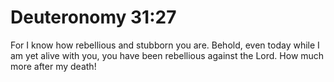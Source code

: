 # Deuteronomy 31:27

For I know how rebellious and stubborn you are. Behold, even today while I am yet alive with you, you have been rebellious against the Lord. How much more after my death!

